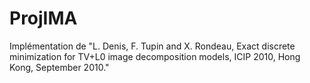 ProjIMA
=======

Implémentation de "L. Denis, F. Tupin and X. Rondeau, Exact discrete minimization for TV+L0 image decomposition models, ICIP 2010, Hong Kong, September 2010."
